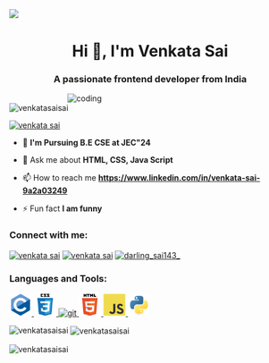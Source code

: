 <img src="https://1.bp.blogspot.com/-7A4WynwLsMw/XbBpCXG8fHI/AAAAAAAAMt4/uOa1bpLskYgrwGbllhSu2SDj_Mig8SXJQCLcBGAsYHQ/s1600/2000_600px.gif">
<h1 align="center">Hi 👋, I'm Venkata Sai</h1>
<h3 align="center">A passionate frontend developer from India</h3>
<img align="right" alt="coding" width="400" src="https://cdn.dribbble.com/users/1162077/screenshots/3848914/programmer.gif">

<p align="left"> <img src="https://komarev.com/ghpvc/?username=venkatasaisai&label=Profile%20views&color=0e75b6&style=flat" alt="venkatasaisai" /> </p>

<p align="left"> <a href="https://twitter.com/venkata sai" target="blank"><img src="https://img.shields.io/twitter/follow/venkata sai?logo=twitter&style=for-the-badge" alt="venkata sai" /></a> </p>

- 🏫 **I'm Pursuing B.E CSE at JEC"24**

- 💬 Ask me about **HTML, CSS, Java Script**

- 📫 How to reach me **https://www.linkedin.com/in/venkata-sai-9a2a03249**

- ⚡ Fun fact **I am funny**

<h3 align="left">Connect with me:</h3>
<p align="left">
<a href="https://twitter.com/Venkata88563930?t=o8Ohdz605pfGQq9H2snrRg&s=09" target="blank"><img align="center" src="https://raw.githubusercontent.com/rahuldkjain/github-profile-readme-generator/master/src/images/icons/Social/twitter.svg" alt="venkata sai" height="30" width="40" /></a>
<a href="https://www.linkedin.com/in/venkata-sai-9a2a03249"><img align="center" src="https://raw.githubusercontent.com/rahuldkjain/github-profile-readme-generator/master/src/images/icons/Social/linked-in-alt.svg" alt="venkata sai" height="30" width="40" /></a>
<a href="https://instagram.com/darling_sai143_" target="blank"><img align="center" src="https://raw.githubusercontent.com/rahuldkjain/github-profile-readme-generator/master/src/images/icons/Social/instagram.svg" alt="darling_sai143_" height="30" width="40" /></a>
</p>

<h3 align="left">Languages and Tools:</h3>
<p align="left"> <a href="https://www.cprogramming.com/" target="_blank" rel="noreferrer"> <img src="https://raw.githubusercontent.com/devicons/devicon/master/icons/c/c-original.svg" alt="c" width="40" height="40"/> </a> <a href="https://www.w3schools.com/css/" target="_blank" rel="noreferrer"> <img src="https://raw.githubusercontent.com/devicons/devicon/master/icons/css3/css3-original-wordmark.svg" alt="css3" width="40" height="40"/> </a> <a href="https://git-scm.com/" target="_blank" rel="noreferrer"> <img src="https://www.vectorlogo.zone/logos/git-scm/git-scm-icon.svg" alt="git" width="40" height="40"/> </a> <a href="https://www.w3.org/html/" target="_blank" rel="noreferrer"> <img src="https://raw.githubusercontent.com/devicons/devicon/master/icons/html5/html5-original-wordmark.svg" alt="html5" width="40" height="40"/> </a> <a href="https://developer.mozilla.org/en-US/docs/Web/JavaScript" target="_blank" rel="noreferrer"> <img src="https://raw.githubusercontent.com/devicons/devicon/master/icons/javascript/javascript-original.svg" alt="javascript" width="40" height="40"/> </a> <a href="https://www.python.org" target="_blank" rel="noreferrer"> <img src="https://raw.githubusercontent.com/devicons/devicon/master/icons/python/python-original.svg" alt="python" width="40" height="40"/> </a> </p>

<p><img align="left" src="https://github-readme-stats.vercel.app/api/top-langs?username=venkatasaisai&show_icons=true&locale=en&layout=compact" alt="venkatasaisai" /></p>

<p>&nbsp;<img align="center" src="https://github-readme-stats.vercel.app/api?username=venkatasaisai&show_icons=true&locale=en" alt="venkatasaisai" /></p>

<p><img align="center" src="https://github-readme-streak-stats.herokuapp.com/?user=venkatasaisai&" alt="venkatasaisai" /></p>
